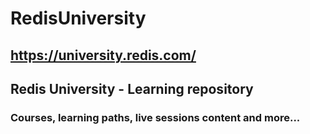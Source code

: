 # RedisUniversity
## https://university.redis.com/
## Redis University - Learning repository
### Courses, learning paths, live sessions content and more...
